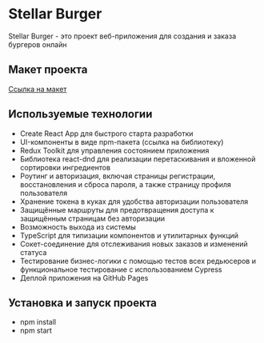 # Stellar Burger
Stellar Burger - это проект веб-приложения для создания и заказа бургеров онлайн

## Макет проекта
[Ссылка на макет](https://www.figma.com/file/vIywAvqfkOIRWGOkfOnReY/React-Fullstack_-Проектные-задачи-(3-месяца)_external_link?type=design&node-id=0-1&mode=design)

## Используемые технологии
- Create React App для быстрого старта разработки
- UI-компоненты в виде npm-пакета (ссылка на библиотеку)
- Redux Toolkit для управления состоянием приложения
- Библиотека react-dnd для реализации перетаскивания и вложенной сортировки ингредиентов
- Роутинг и авторизация, включая страницы регистрации, восстановления и сброса пароля, а также страницу профиля пользователя
- Хранение токена в куках для удобства авторизации пользователя
- Защищённые маршруты для предотвращения доступа к защищённым страницам без авторизации
- Возможность выхода из системы
- TypeScript для типизации компонентов и утилитарных функций
- Сокет-соединение для отслеживания новых заказов и изменений статуса
- Тестирование бизнес-логики с помощью тестов всех редьюсеров и функциональное тестирование с использованием Cypress
- Деплой приложения на GitHub Pages

## Установка и запуск проекта
- npm install
- npm start
